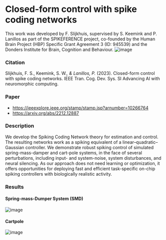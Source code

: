 # Closed-form control with spike coding networks
This work was developed by F. Slijkhuis, supervised by S. Keemink and P. Lanillos as part of the SPIKEFERENCE project, co-founded by the Human Brain Project (HBP) Specific Grant Agreement 3 (ID: 945539) and the Donders Institute for Brain, Cognition and Behaviour.
![image](https://github.com/FSSlijkhuis/SCN_estimation_and_control/assets/63585846/17553370-c32a-485f-a8a7-ce4340977e84)

### Citation
Slijkhuis, F. S., Keemink, S. W.*, & Lanillos, P.* (2023). Closed-form control with spike coding networks. IEEE Tran. Cog. Dev. Sys. SI Advancing AI with neuromorphic computing.
### Paper
- https://ieeexplore.ieee.org/stamp/stamp.jsp?arnumber=10266764
- https://arxiv.org/abs/2212.12887

### Description
We develop the Spiking Coding Network theory for estimation and control. The resulting networks work as a spiking equivalent of a linear–quadratic–Gaussian
controller. We demonstrate robust spiking control of simulated spring-mass-damper and cart-pole systems, in the face of several perturbations, including input- and system-noise, system disturbances, and neural silencing. As our approach does not need learning or optimization, it offers opportunities for deploying fast and efficient task-specific on-chip spiking controllers with biologically realistic activity.

### Results
#### Spring-mass-Dumper System (SMD)
![image](https://github.com/FSSlijkhuis/SCN_estimation_and_control/assets/63585846/a0d1f4fe-f9c3-4049-81c8-bff32706f9ae)

#### Cartpole
![image](https://github.com/FSSlijkhuis/SCN_estimation_and_control/assets/63585846/c411a46d-3f4e-44dc-9def-8b356bb32806)



